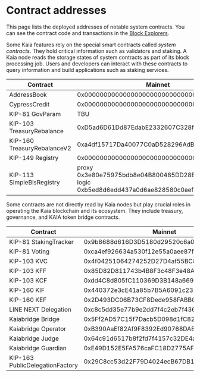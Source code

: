 # Contract addresses

This page lists the deployed addresses of notable system contracts. You can see the contract code and transactions in the [Block Explorers](../../build/tools/block-explorers).

Some Kaia features rely on the special smart contracts called *system contracts*. They hold critical information such as validators and staking. A Kaia node reads the storage states of system contracts as part of its block processing job. Users and developers can interact with these contracts to query information and build applications such as staking services.

| Contract                    | Mainnet                                    | Kairos                                     |
| ---                         | ---                                        | ---                                        |
| AddressBook                 | 0x0000000000000000000000000000000000000400 | 0x0000000000000000000000000000000000000400 |
| CypressCredit               | 0x0000000000000000000000000000000000000000 | n/a                                        |
| KIP-81 GovParam             | TBU                                        | 0x84214cec245d752a9f2faf355b59ddf7f58a6edb |
| KIP-103 TreasuryRebalance   | 0xD5ad6D61Dd87EdabE2332607C328f5cc96aeCB95 | 0xD5ad6D61Dd87EdabE2332607C328f5cc96aeCB95 |
| KIP-160 TreasuryRebalanceV2 | 0xa4df15717Da40077C0aD528296AdBBd046579Ee9 | 0x3D478E73c9dBebB72332712D7265961B1868d193 |
| KIP-149 Registry            | 0x0000000000000000000000000000000000000401 | 0x0000000000000000000000000000000000000401 |
| KIP-113 SimpleBlsRegistry   | proxy 0x3e80e75975bdb8e04B800485DD28BebeC6d97679 <br/> logic 0xb5ed8d6edd437a0d6ae828580c0aef5678d87f1a | proxy 0x4BEed0651C46aE5a7CB3b7737345d2ee733789e6 <br/> logic 0x6751096fe72d835307d7e635aed51296948b93c5 |

Some contracts are not directly read by Kaia nodes but play crucial roles in operating the Kaia blockchain and its ecosystem. They include treasury, governance, and KAIA token bridge contracts.

| Contract                        | Mainnet                                    | Kairos                                     |
| ---                             | ---                                        | ---                                        |
| KIP-81 StakingTracker           | 0x9b8688d616D3D5180d29520c6a0E28582E82BF4d | 0x8Fe0f06DF2C95B8D5D9D4232405614E505Ab04C0 |
| KIP-81 Voting                   | 0xca4ef926634a530f12e55a0aee87f195a7b22aa3 | 0x2C41DdBF0239cEaa75325D66809d0199F368188b |
| KIP-103 KVC                     | 0x4f04251064274252D27D4af55BC85b68B3adD992 | 0xaa8d19a5e17e9e1bA693f13aB0E079d274a7e51E |
| KIP-103 KFF                     | 0x85D82D811743b4B8F3c48F3e48A1664d1FfC2C10 | 0x8B537f5BC7d176a94D7bF63BeFB81586EB3D1c0E |
| KIP-103 KCF                     | 0xdd4C8d805fC110369D3B148a6692F283ffBDCcd3 | 0x47E3DbB8c1602BdB0DAeeE89Ce59452c4746CA1C |
| KIP-160 KIF                     | 0x440372e3cE41a85b7B5A6091c232470d186367D5 | 0x8436e5BD1A6D622c278c946E2F8988a26136A16F |
| KIP-160 KEF                     | 0x2D493DC06B73CF8Dede958FABBC9d62C31fA0926 | 0x819d4b7245164e6A94341F4b5C2ae587372BB669 |
| LINE NEXT Delegation            | 0xc8c5dd35e77b9e2dd7f4c2eb7f436d34d04a059b | 0x8436e5BD1A6D622c278c946E2F8988a26136A16F |
| Kaiabridge Bridge               | 0x5Ff2AD57C15f7Dacb5D098d1fC82DAF482884f99 | 0x4cE2b3dC804B35aC43F96B266B50Bc9fE69A97C2 |
| Kaiabridge Operator             | 0xB390AaEf82Af9F8392Ed90768DABF91164c59619 | 0x8afe7C44C0293fd69baF444743e224Da1886760A |
| Kaiabridge Judge                | 0x64c91d6517b8f2fd7f4157c32DE4acfe1AeA2611 | 0x3735Ba95cca5DEd47Fa5b202a2Bbda4c63c0B1DD |
| Kaiabridge Guardian             | 0xE49D152E5FA576caFC18D2775AF4E58C135a6851 | 0xc9e8342C1da4c89A423258d9030414331b4761Cf |
| KIP-163 PublicDelegationFactory | 0x29C8cc53d22F79D4024ecB67DB1a09b37bCdE415 | 0x98c47c2cda854cbb025d47de72149a7ec238ec33 |

